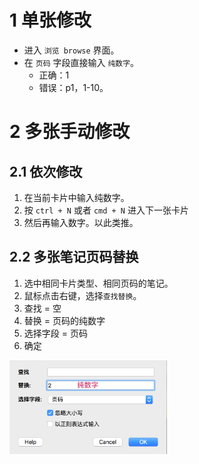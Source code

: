 # 1 单张修改
* 进入 `浏览 browse` 界面。
* 在 `页码` 字段直接输入 `纯数字`。
    - 正确：1
    - 错误：p1，1-10。

# 2 多张手动修改
## 2.1 依次修改
1. 在当前卡片中输入纯数字。
2. 按 `ctrl + N` 或者 `cmd + N` 进入下一张卡片
3. 然后再输入数字。以此类推。

## 2.2 多张笔记页码替换
1. 选中相同卡片类型、相同页码的笔记。
2. 鼠标点击右键，选择`查找替换`。
3. 查找 = 空
4. 替换 = 页码的纯数字
5. 选择字段 = 页码
6. 确定
<img src="../pictures/3-制卡规则/3.4-页码修改.png" alt = ”替换“ width = "50%"/>

